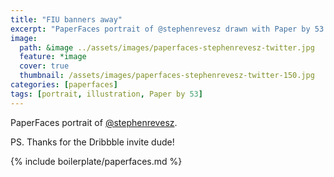 ```yaml
---
title: "FIU banners away"
excerpt: "PaperFaces portrait of @stephenrevesz drawn with Paper by 53 on an iPad."
image: 
  path: &image ../assets/images/paperfaces-stephenrevesz-twitter.jpg 
  feature: *image
  cover: true
  thumbnail: /assets/images/paperfaces-stephenrevesz-twitter-150.jpg
categories: [paperfaces]
tags: [portrait, illustration, Paper by 53]
---
```


PaperFaces portrait of [@stephenrevesz](https://twitter.com/stephenrevesz).

PS. Thanks for the Dribbble invite dude!

{% include boilerplate/paperfaces.md %}
